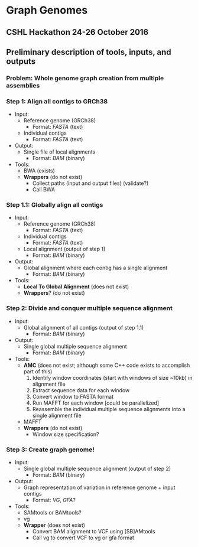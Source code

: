 # Graph Genomes
## CSHL Hackathon 24-26 October 2016

## Preliminary description of tools, inputs, and outputs
### Problem: Whole genome graph creation from multiple assemblies

### Step 1: Align all contigs to GRCh38
+ Input:
  + Reference genome (GRCh38)
    + Format: _FASTA_ (text)
  + Individual contigs
    + Format: _FASTA_ (text)
+ Output:
  + Single file of local alignments
    + Format: _BAM_ (binary)
+ Tools:
  + BWA (exists)
  + **Wrappers** (do not exist)
    + Collect paths (input and output files) (validate?)
    + Call BWA

### Step 1.1: Globally align all contigs
+ Input:
  + Reference genome (GRCh38)
    + Format: _FASTA_ (text)
  + Individual contigs
    + Format: _FASTA_ (text)
  + Local alignment (output of step 1)
    + Format: _BAM_ (binary)
+ Output:
  + Global alignment where each contig has a single alignment
    + Format: _BAM_ (binary)
+ Tools:
  + **Local To Global Alignment** (does not exist)
  + **Wrappers**? (do not exist)

### Step 2: Divide and conquer multiple sequence alignment
+ Input:
  + Global alignment of all contigs (output of step 1.1)
    + Format: _BAM_ (binary)
+ Output:
  + Single global multiple sequence alignment
    + Format: _BAM_ (binary)
+ Tools:
  + **AMC** (does not exist; although some C++ code exists to accomplish part
    of this)
    1. Identify window coordinates (start with windows of size ~10kb) in
    alignment file
    2. Extract sequence data for each window
    3. Convert window to FASTA format
    4. Run MAFFT for each window [could be parallelized]
    5. Reassemble the individual multiple sequence alignments into a single
    alignment file
  + MAFFT
  + **Wrappers** (do not exist)
    + Window size specification?

### Step 3: Create graph genome!
+ Input:
  + Single global multiple sequence alignment (output of step 2)
    + Format: _BAM_ (binary)
+ Output:
  + Graph representation of variation in reference genome + input contigs
    + Format: _VG_, _GFA_?
+ Tools:
  + SAMtools or BAMtools?
  + vg
  + **Wrapper** (does not exist)
    + Convert BAM alignment to VCF using [SB]AMtools
    + Call vg to convert VCF to vg or gfa format

